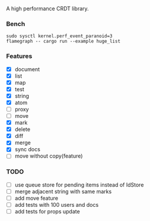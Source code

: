 A high performance CRDT library.


### Bench
```
sudo sysctl kernel.perf_event_paranoid=3
flamegraph -- cargo run --example huge_list
```

### Features
- [x] document
- [x] list
- [x] map
- [x] test
- [x] string
- [x] atom
- [ ] proxy
- [ ] move
- [x] mark
- [x] delete
- [x] diff
- [x] merge
- [x] sync docs
- [ ] move without copy(feature)

### TODO
- [ ] use queue store for pending items instead of IdStore<T>
- [ ] merge adjacent string with same marks
- [ ] add move feature
- [ ] add tests with 100 users and docs
- [ ] add tests for props update
